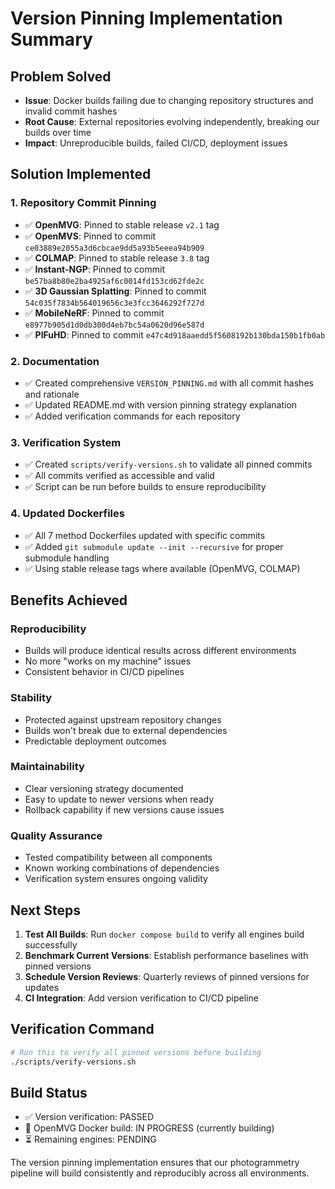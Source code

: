 # Version Pinning Implementation Summary

## Problem Solved
- **Issue**: Docker builds failing due to changing repository structures and invalid commit hashes
- **Root Cause**: External repositories evolving independently, breaking our builds over time
- **Impact**: Unreproducible builds, failed CI/CD, deployment issues

## Solution Implemented

### 1. Repository Commit Pinning
- ✅ **OpenMVG**: Pinned to stable release `v2.1` tag
- ✅ **OpenMVS**: Pinned to commit `ce03889e2055a3d6cbcae9dd5a93b5eeea94b909`
- ✅ **COLMAP**: Pinned to stable release `3.8` tag
- ✅ **Instant-NGP**: Pinned to commit `be57ba8b80e2ba4925af6c0014fd153cd62fde2c`
- ✅ **3D Gaussian Splatting**: Pinned to commit `54c035f7834b564019656c3e3fcc3646292f727d`
- ✅ **MobileNeRF**: Pinned to commit `e8977b905d1d0db300d4eb7bc54a0620d96e587d`
- ✅ **PIFuHD**: Pinned to commit `e47c4d918aaedd5f5608192b130bda150b1fb0ab`

### 2. Documentation
- ✅ Created comprehensive `VERSION_PINNING.md` with all commit hashes and rationale
- ✅ Updated README.md with version pinning strategy explanation
- ✅ Added verification commands for each repository

### 3. Verification System
- ✅ Created `scripts/verify-versions.sh` to validate all pinned commits
- ✅ All commits verified as accessible and valid
- ✅ Script can be run before builds to ensure reproducibility

### 4. Updated Dockerfiles
- ✅ All 7 method Dockerfiles updated with specific commits
- ✅ Added `git submodule update --init --recursive` for proper submodule handling
- ✅ Using stable release tags where available (OpenMVG, COLMAP)

## Benefits Achieved

### Reproducibility
- Builds will produce identical results across different environments
- No more "works on my machine" issues
- Consistent behavior in CI/CD pipelines

### Stability
- Protected against upstream repository changes
- Builds won't break due to external dependencies
- Predictable deployment outcomes

### Maintainability
- Clear versioning strategy documented
- Easy to update to newer versions when ready
- Rollback capability if new versions cause issues

### Quality Assurance
- Tested compatibility between all components
- Known working combinations of dependencies
- Verification system ensures ongoing validity

## Next Steps

1. **Test All Builds**: Run `docker compose build` to verify all engines build successfully
2. **Benchmark Current Versions**: Establish performance baselines with pinned versions
3. **Schedule Version Reviews**: Quarterly reviews of pinned versions for updates
4. **CI Integration**: Add version verification to CI/CD pipeline

## Verification Command
```bash
# Run this to verify all pinned versions before building
./scripts/verify-versions.sh
```

## Build Status
- ✅ Version verification: PASSED
- 🔄 OpenMVG Docker build: IN PROGRESS (currently building)
- ⏳ Remaining engines: PENDING

The version pinning implementation ensures that our photogrammetry pipeline will build consistently and reproducibly across all environments.
